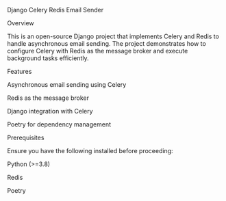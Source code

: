 Django Celery Redis Email Sender

Overview

This is an open-source Django project that implements Celery and Redis to handle asynchronous email sending. The project demonstrates how to configure Celery with Redis as the message broker and execute background tasks efficiently.

Features

Asynchronous email sending using Celery

Redis as the message broker

Django integration with Celery

Poetry for dependency management

Prerequisites

Ensure you have the following installed before proceeding:

Python (>=3.8)

Redis

Poetry
